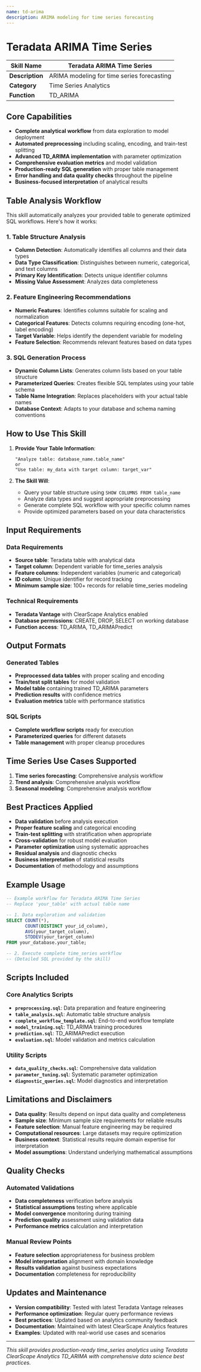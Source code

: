 ```yaml
---
name: td-arima
description: ARIMA modeling for time series forecasting
---
```


# Teradata ARIMA Time Series

| **Skill Name** | Teradata ARIMA Time Series |
|----------------|--------------|
| **Description** | ARIMA modeling for time series forecasting |
| **Category** | Time Series Analytics |
| **Function** | TD_ARIMA |

## Core Capabilities

- **Complete analytical workflow** from data exploration to model deployment
- **Automated preprocessing** including scaling, encoding, and train-test splitting
- **Advanced TD_ARIMA implementation** with parameter optimization
- **Comprehensive evaluation metrics** and model validation
- **Production-ready SQL generation** with proper table management
- **Error handling and data quality checks** throughout the pipeline
- **Business-focused interpretation** of analytical results

## Table Analysis Workflow

This skill automatically analyzes your provided table to generate optimized SQL workflows. Here's how it works:

### 1. Table Structure Analysis
- **Column Detection**: Automatically identifies all columns and their data types
- **Data Type Classification**: Distinguishes between numeric, categorical, and text columns
- **Primary Key Identification**: Detects unique identifier columns
- **Missing Value Assessment**: Analyzes data completeness

### 2. Feature Engineering Recommendations
- **Numeric Features**: Identifies columns suitable for scaling and normalization
- **Categorical Features**: Detects columns requiring encoding (one-hot, label encoding)
- **Target Variable**: Helps identify the dependent variable for modeling
- **Feature Selection**: Recommends relevant features based on data types

### 3. SQL Generation Process
- **Dynamic Column Lists**: Generates column lists based on your table structure
- **Parameterized Queries**: Creates flexible SQL templates using your table schema
- **Table Name Integration**: Replaces placeholders with your actual table names
- **Database Context**: Adapts to your database and schema naming conventions

## How to Use This Skill

1. **Provide Your Table Information**:
   ```
   "Analyze table: database_name.table_name"
   or
   "Use table: my_data with target column: target_var"
   ```

2. **The Skill Will**:
   - Query your table structure using `SHOW COLUMNS FROM table_name`
   - Analyze data types and suggest appropriate preprocessing
   - Generate complete SQL workflow with your specific column names
   - Provide optimized parameters based on your data characteristics

## Input Requirements

### Data Requirements
- **Source table**: Teradata table with analytical data
- **Target column**: Dependent variable for time_series analysis
- **Feature columns**: Independent variables (numeric and categorical)
- **ID column**: Unique identifier for record tracking
- **Minimum sample size**: 100+ records for reliable time_series modeling

### Technical Requirements
- **Teradata Vantage** with ClearScape Analytics enabled
- **Database permissions**: CREATE, DROP, SELECT on working database
- **Function access**: TD_ARIMA, TD_ARIMAPredict

## Output Formats

### Generated Tables
- **Preprocessed data tables** with proper scaling and encoding
- **Train/test split tables** for model validation
- **Model table** containing trained TD_ARIMA parameters
- **Prediction results** with confidence metrics
- **Evaluation metrics** table with performance statistics

### SQL Scripts
- **Complete workflow scripts** ready for execution
- **Parameterized queries** for different datasets
- **Table management** with proper cleanup procedures

## Time Series Use Cases Supported

1. **Time series forecasting**: Comprehensive analysis workflow
2. **Trend analysis**: Comprehensive analysis workflow
3. **Seasonal modeling**: Comprehensive analysis workflow

## Best Practices Applied

- **Data validation** before analysis execution
- **Proper feature scaling** and categorical encoding
- **Train-test splitting** with stratification when appropriate
- **Cross-validation** for robust model evaluation
- **Parameter optimization** using systematic approaches
- **Residual analysis** and diagnostic checks
- **Business interpretation** of statistical results
- **Documentation** of methodology and assumptions

## Example Usage

```sql
-- Example workflow for Teradata ARIMA Time Series
-- Replace 'your_table' with actual table name

-- 1. Data exploration and validation
SELECT COUNT(*),
       COUNT(DISTINCT your_id_column),
       AVG(your_target_column),
       STDDEV(your_target_column)
FROM your_database.your_table;

-- 2. Execute complete time_series workflow
-- (Detailed SQL provided by the skill)
```

## Scripts Included

### Core Analytics Scripts
- **`preprocessing.sql`**: Data preparation and feature engineering
- **`table_analysis.sql`**: Automatic table structure analysis
- **`complete_workflow_template.sql`**: End-to-end workflow template
- **`model_training.sql`**: TD_ARIMA training procedures
- **`prediction.sql`**: TD_ARIMAPredict execution
- **`evaluation.sql`**: Model validation and metrics calculation

### Utility Scripts
- **`data_quality_checks.sql`**: Comprehensive data validation
- **`parameter_tuning.sql`**: Systematic parameter optimization
- **`diagnostic_queries.sql`**: Model diagnostics and interpretation

## Limitations and Disclaimers

- **Data quality**: Results depend on input data quality and completeness
- **Sample size**: Minimum sample size requirements for reliable results
- **Feature selection**: Manual feature engineering may be required
- **Computational resources**: Large datasets may require optimization
- **Business context**: Statistical results require domain expertise for interpretation
- **Model assumptions**: Understand underlying mathematical assumptions

## Quality Checks

### Automated Validations
- **Data completeness** verification before analysis
- **Statistical assumptions** testing where applicable
- **Model convergence** monitoring during training
- **Prediction quality** assessment using validation data
- **Performance metrics** calculation and interpretation

### Manual Review Points
- **Feature selection** appropriateness for business problem
- **Model interpretation** alignment with domain knowledge
- **Results validation** against business expectations
- **Documentation** completeness for reproducibility

## Updates and Maintenance

- **Version compatibility**: Tested with latest Teradata Vantage releases
- **Performance optimization**: Regular query performance reviews
- **Best practices**: Updated based on analytics community feedback
- **Documentation**: Maintained with latest ClearScape Analytics features
- **Examples**: Updated with real-world use cases and scenarios

---

*This skill provides production-ready time_series analytics using Teradata ClearScape Analytics TD_ARIMA with comprehensive data science best practices.*
